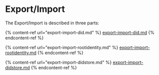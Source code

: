 # Export/Import

The Export/Import is described in three parts:

{% content-ref url="export-import-did.md" %}
[export-import-did.md](export-import-did.md)
{% endcontent-ref %}

{% content-ref url="export-import-rootidentity.md" %}
[export-import-rootidentity.md](export-import-rootidentity.md)
{% endcontent-ref %}

{% content-ref url="export-import-didstore.md" %}
[export-import-didstore.md](export-import-didstore.md)
{% endcontent-ref %}
